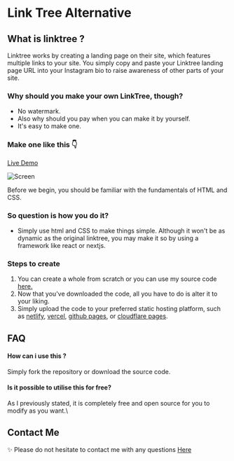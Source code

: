 
# Link Tree Alternative
## What is linktree ?
Linktree works by creating a landing page on their site, which features multiple links to your site. You simply copy and paste your Linktree landing page URL into your Instagram bio to raise awareness of other parts of your site.
### Why should you make your own LinkTree, though?
- No watermark.
- Also why should you pay when you can make it by yourself.
- It's easy to make one.

### Make one like this 👇
[Live Demo](https://linkr.amrohan.ml)

![Screen](https://dev-to-uploads.s3.amazonaws.com/uploads/articles/kh03ui0d7mom1f4cqtsp.jpg)

Before we begin, you should be familiar with the fundamentals of HTML and CSS.

### So question is how you do it?
- Simply use html and CSS to make things simple. Although it won't be as dynamic as the original linktree, you may make it so by using a framework like react or nextjs.


### Steps to create 
1. You can create a whole from scratch or you can use my source code [here.](https://github.com/amrohan/LinkTree-Alternative)
2. Now that you've downloaded the code, all you have to do is alter it to your liking.
3. Simply upload the code to your preferred static hosting platform, such as [netlify](https://www.netlify.com/), [vercel](https://vercel.com/), [github pages](https://pages.github.com), or [cloudflare pages](https://pages.cloudflare.com/).
  
## FAQ

#### How can i use this ?

Simply fork the repository or download the source code.

#### Is it possible to utilise this for free?

As I previously stated, it is completely free and open source for you to modify as you want.\




  
## Contact Me

✨ Please do not hesitate to contact me with any questions [Here](https://t.me/amrohan)

